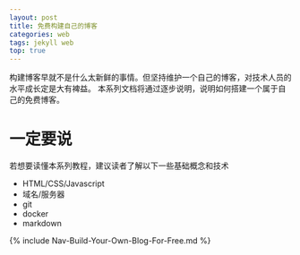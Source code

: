 ```yaml
---
layout: post
title: 免费构建自己的博客
categories: web
tags: jekyll web
top: true
---
```


构建博客早就不是什么太新鲜的事情。但坚持维护一个自己的博客，对技术人员的水平成长定是大有裨益。 本系列文档将通过逐步说明，说明如何搭建一个属于自己的免费博客。

# 一定要说

若想要读懂本系列教程，建议读者了解以下一些基础概念和技术

- HTML/CSS/Javascript
- 域名/服务器
- git
- docker
- markdown

{% include Nav-Build-Your-Own-Blog-For-Free.md %}
